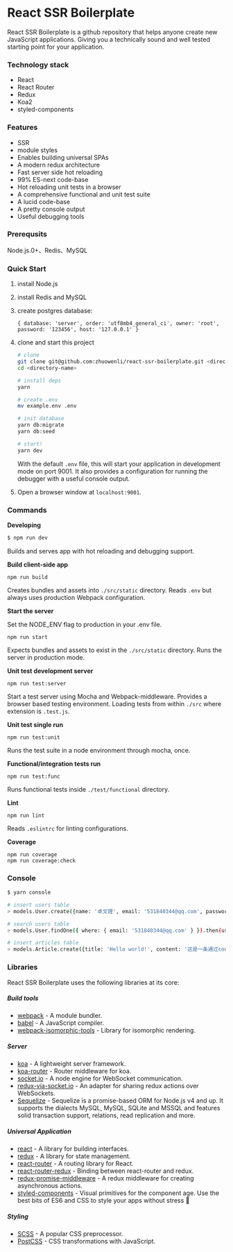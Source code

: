 # React SSR Boilerplate

React SSR Boilerplate is a github repository that helps anyone create new JavaScript applications. Giving you a technically sound and well tested starting point for your application.

### Technology stack

- React
- React Router
- Redux
- Koa2
- styled-components

### Features

- SSR
- module styles
- Enables building universal SPAs
- A modern redux architecture
- Fast server side hot reloading
- 99% ES-next code-base
- Hot reloading unit tests in a browser
- A comprehensive functional and unit test suite
- A lucid code-base
- A pretty console output
- Useful debugging tools

### Prerequsits

Node.js.0+、Redis、MySQL

### Quick Start

1. install Node.js
2. install Redis and MySQL
3. create postgres database:

    `{ database: 'server', order: 'utf8mb4_general_ci', owner: 'root', password: '123456', host: '127.0.0.1' }`

4. clone and start this project

    ```bash
    # clone
    git clone git@github.com:zhuowenli/react-ssr-boilerplate.git <directory-name>
    cd <directory-name>

    # install deps
    yarn

    # create .env
    mv example.env .env

    # init database
    yarn db:migrate
    yarn db:seed

    # start!
    yarn dev
    ```

    With the default `.env` file, this will start your application in development mode on port 9001. It also provides a configuration for running the debugger with a useful console output.

5. Open a browser window at `localhost:9001`.

### Commands

**Developing**

```bash
$ npm run dev
```

Builds and serves app with hot reloading and debugging support.

**Build client-side app**

```
npm run build
```

Creates bundles and assets into `./src/static` directory. Reads `.env` but always uses production Webpack configuration.

**Start the server**

Set the NODE_ENV flag to production in your .env file.

```
npm run start
```

Expects bundles and assets to exist in the `./src/static` directory. Runs the server in production mode.

**Unit test development server**

```
npm run test:server
```

Start a test server using Mocha and Webpack-middleware. Provides a browser based testing environment. Loading tests from within `./src` where extension is `.test.js`.


**Unit test single run**

```
npm run test:unit
```

Runs the test suite in a node environment through mocha, once.

**Functional/integration tests run**

```
npm run test:func
```

Runs functional tests inside `./test/functional` directory.

**Lint**

```
npm run lint
```

Reads `.eslintrc` for linting configurations.

**Coverage**

```
npm run coverage
npm run coverage:check
```

### Console

```bash
$ yarn console

# insert users table
> models.User.create({name: '卓文理', email: '531840344@qq.com', password: '12345678', passwordConfirmation: '12345678'})

# search users table
> models.User.findOne({ where: { email: '531840344@qq.com' } }).then(user => console.log(user.dataValues))

# insert articles table
> models.Article.create({title: 'Hello world!', content: '这是一条通过console插入的数据', user_id: 1, description: '相关描述', release_at: '2017-09-01 12:00:00'})
```

### Libraries

React SSR Boilerplate uses the following libraries at its core:

##### Build tools
- [webpack](https://webpack.github.io/) - A module bundler.
- [babel](http://babeljs.io/) - A JavaScript compiler.
- [webpack-isomorphic-tools](https://www.npmjs.com/package/webpack-isomorphic-tools) - Library for isomorphic rendering.

##### Server
- [koa](http://koajs.com/) - A lightweight server framework.
- [koa-router](https://github.com/alexmingoia/koa-router) - Router middleware for koa.
- [socket.io](http://socket.io/) - A node engine for WebSocket communication.
- [redux-via-socket.io](https://www.npmjs.com/package/redux-via-socket.io) - An adapter for sharing redux actions over WebSockets.
- [Sequelize](http://docs.sequelizejs.com/) - Sequelize is a promise-based ORM for Node.js v4 and up. It supports the dialects MySQL, MySQL, SQLite and MSSQL and features solid transaction support, relations, read replication and more.

##### Universal Application
- [react](http://facebook.github.io/react/) - A library for building interfaces.
- [redux](http://redux.js.org/) - A library for state management.
- [react-router](https://github.com/reactjs/react-router) - A routing library for React.
- [react-router-redux](https://github.com/reactjs/react-router-redux) - Binding between react-router and redux.
- [redux-promise-middleware](https://github.com/pburtchaell/redux-promise-middleware) - A redux middleware for creating asynchronous actions.
- [styled-components](https://www.styled-components.com/) - Visual primitives for the component age. Use the best bits of ES6 and CSS to style your apps without stress 💅

##### Styling
- [SCSS](http://sass-lang.com/guide) - A popular CSS preprocessor.
- [PostCSS](http://postcss.org/) - CSS transformations with JavaScript.
